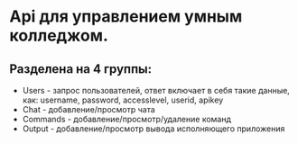 # Api для управлением умным колледжом.
## Разделена на 4 группы: 
* Users - запрос пользователей, ответ включает в себя такие данные, как: username, password, accesslevel, userid, apikey
* Chat - добавление/просмотр чата
* Commands - добавление/просмотр/удаление команд
* Output - добавление/просмотр вывода исполняющего приложения

